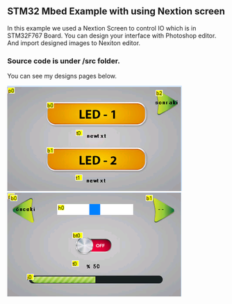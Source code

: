 ## STM32 Mbed Example with using Nextion screen

In this example we used a Nextion Screen to control IO which is in STM32F767 Board. You can design your interface with Photoshop editor. And import designed images to Nexiton editor. 

### Source code is under /src folder.

You can see my designs pages below.

![img1](imgs/Capture1.PNG)
![img2](imgs/Capture2.PNG)

